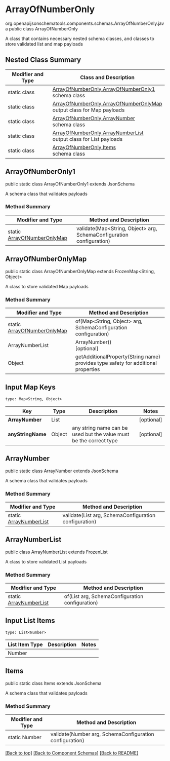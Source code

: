 # ArrayOfNumberOnly
org.openapijsonschematools.components.schemas.ArrayOfNumberOnly.java
public class ArrayOfNumberOnly

A class that contains necessary nested schema classes, and classes to store validated list and map payloads

## Nested Class Summary
| Modifier and Type | Class and Description |
| ----------------- | ---------------------- |
| static class | [ArrayOfNumberOnly.ArrayOfNumberOnly1](#arrayofnumberonly1)<br> schema class |
| static class | [ArrayOfNumberOnly.ArrayOfNumberOnlyMap](#arrayofnumberonlymap)<br> output class for Map payloads |
| static class | [ArrayOfNumberOnly.ArrayNumber](#arraynumber)<br> schema class |
| static class | [ArrayOfNumberOnly.ArrayNumberList](#arraynumberlist)<br> output class for List payloads |
| static class | [ArrayOfNumberOnly.Items](#items)<br> schema class |

## ArrayOfNumberOnly1
public static class ArrayOfNumberOnly1
extends JsonSchema

A schema class that validates payloads

### Method Summary
| Modifier and Type | Method and Description |
| ----------------- | ---------------------- |
| static [ArrayOfNumberOnlyMap](#arrayofnumberonlymap) | validate(Map<String, Object> arg, SchemaConfiguration configuration) |

## ArrayOfNumberOnlyMap
public static class ArrayOfNumberOnlyMap
extends FrozenMap<String, Object>

A class to store validated Map payloads

### Method Summary
| Modifier and Type | Method and Description |
| ----------------- | ---------------------- |
| static [ArrayOfNumberOnlyMap](#arrayofnumberonlymap) | of(Map<String, Object> arg, SchemaConfiguration configuration) |
| ArrayNumberList | ArrayNumber()<br>[optional] |
| Object | getAdditionalProperty(String name)<br>provides type safety for additional properties |

## Input Map Keys
```
type: Map<String, Object>
```
| Key | Type |  Description | Notes |
| --- | ---- | ------------ | ----- |
| **ArrayNumber** | List<Number> |  | [optional] |
| **anyStringName** | Object | any string name can be used but the value must be the correct type | [optional] |

## ArrayNumber
public static class ArrayNumber
extends JsonSchema

A schema class that validates payloads

### Method Summary
| Modifier and Type | Method and Description |
| ----------------- | ---------------------- |
| static [ArrayNumberList](#arraynumberlist) | validate(List<Number> arg, SchemaConfiguration configuration) |

## ArrayNumberList
public class ArrayNumberList
extends FrozenList<Number>

A class to store validated List payloads

### Method Summary
| Modifier and Type | Method and Description |
| ----------------- | ---------------------- |
| static [ArrayNumberList](#arraynumberlist) | of(List<Number> arg, SchemaConfiguration configuration) |

## Input List Items
```
type: List<Number>
```
List Item Type | Description | Notes
-------------------- | ------------- | -------------
Number |  |

## Items
public static class Items
extends JsonSchema

A schema class that validates payloads

### Method Summary
| Modifier and Type | Method and Description |
| ----------------- | ---------------------- |
| static Number | validate(Number arg, SchemaConfiguration configuration) |

[[Back to top]](#top) [[Back to Component Schemas]](../../../README.md#Component-Schemas) [[Back to README]](../../../README.md)

